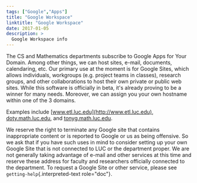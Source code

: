```yaml
---
tags: ["Google","Apps"]
title: "Google Workspace"
linktitle: "Google Workspace"
date: 2017-01-05
description: >
  Google Workspace info
---
```


The CS and Mathematics departments subscribe to Google Apps for Your
Domain. Among other things, we can host sites, e-mail, documents,
calendaring, etc. Our primary use at the moment is for Google Sites,
which allows individuals, workgroups (e.g. project teams in classes),
research groups, and other collaborations to host their own private or
public web sites. While this software is officially in beta, it\'s
already proving to be a winner for many needs. Moreover, we can assign
you your own hostname within one of the 3 domains.

Examples include
[www.etl.luc.edu](http://www.etl.luc.edu),
[doty.math.luc.edu](http://doty.math.luc.edu), and
[tonyg.math.luc.edu](http://tonyg.math.luc.edu).

We reserve the right to terminate any Google site that contains
inappropriate content or is reported to Google or us as being offensive.
So we ask that if you have such uses in mind to consider setting up your
own Google Site that is not connected to LUC or the department proper.
We are not generally taking advantage of e-mail and other services at
this time and reserve these address for faculty and researchers
officially connected to the department. To request a Google Site or
other service, please see `getting-help`{.interpreted-text role="doc"}.
